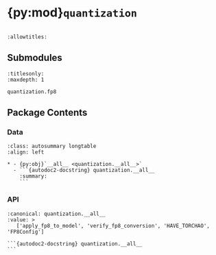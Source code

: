 # {py:mod}`quantization`

```{py:module} quantization
```

```{autodoc2-docstring} quantization
:allowtitles:
```

## Submodules

```{toctree}
:titlesonly:
:maxdepth: 1

quantization.fp8
```

## Package Contents

### Data

````{list-table}
:class: autosummary longtable
:align: left

* - {py:obj}`__all__ <quantization.__all__>`
  - ```{autodoc2-docstring} quantization.__all__
    :summary:
    ```
````

### API

````{py:data} __all__
:canonical: quantization.__all__
:value: >
   ['apply_fp8_to_model', 'verify_fp8_conversion', 'HAVE_TORCHAO', 'FP8Config']

```{autodoc2-docstring} quantization.__all__
```

````
